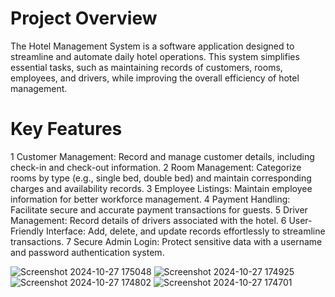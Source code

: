 # Project Overview
The Hotel Management System is a software application designed to streamline and automate daily hotel operations. This system simplifies essential tasks, such as maintaining records of customers, rooms, employees, and drivers, while improving the overall efficiency of hotel management.

# Key Features
1 Customer Management: Record and manage customer details, including check-in and check-out information.
2 Room Management: Categorize rooms by type (e.g., single bed, double bed) and maintain corresponding charges and availability records.
3 Employee Listings: Maintain employee information for better workforce management.
4 Payment Handling: Facilitate secure and accurate payment transactions for guests.
5 Driver Management: Record details of drivers associated with the hotel.
6 User-Friendly Interface: Add, delete, and update records effortlessly to streamline transactions.
7 Secure Admin Login: Protect sensitive data with a username and password authentication system.

![Screenshot 2024-10-27 175048](https://github.com/user-attachments/assets/01b2202e-6540-4f2a-86dd-a802f257e284)
![Screenshot 2024-10-27 174925](https://github.com/user-attachments/assets/929f3a9f-ebb7-449b-8d24-d09476f1b36b)
![Screenshot 2024-10-27 174802](https://github.com/user-attachments/assets/36211bac-555c-4d22-ba75-a32fba19b0e2)
![Screenshot 2024-10-27 174701](https://github.com/user-attachments/assets/5be2e25c-2b36-43a5-b838-6e7061ed6fe5)
